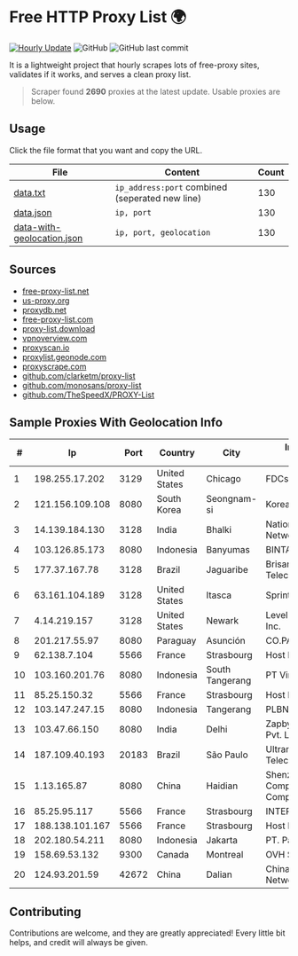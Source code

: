 
# Free HTTP Proxy List 🌍

[![Hourly Update](https://github.com/mertguvencli/http-proxy-list/actions/workflows/main.yml/badge.svg?branch=main)](https://github.com/mertguvencli/http-proxy-list/actions/workflows/main.yml)
![GitHub](https://img.shields.io/github/license/mertguvencli/http-proxy-list)
![GitHub last commit](https://img.shields.io/github/last-commit/mertguvencli/http-proxy-list)

It is a lightweight project that hourly scrapes lots of free-proxy sites, validates if it works, and serves a clean proxy list.


> Scraper found **2690** proxies at the latest update. Usable proxies are below.

## Usage

Click the file format that you want and copy the URL.


|File|Content|Count|
|----|-------|-----|
|[data.txt](https://raw.githubusercontent.com/mertguvencli/http-proxy-list/main/proxy-list/data.txt)|`ip_address:port` combined (seperated new line)|130|
|[data.json](https://raw.githubusercontent.com/mertguvencli/http-proxy-list/main/proxy-list/data.json)|`ip, port`|130|
|[data-with-geolocation.json](https://raw.githubusercontent.com/mertguvencli/http-proxy-list/main/proxy-list/data-with-geolocation.json)|`ip, port, geolocation`|130|

## Sources

* [free-proxy-list.net](https://free-proxy-list.net)
* [us-proxy.org](https://www.us-proxy.org)
* [proxydb.net](http://proxydb.net)
* [free-proxy-list.com](https://free-proxy-list.com/?page=&port=&type%5B%5D=http&type%5B%5D=https&up_time=0&search=Search)
* [proxy-list.download](https://www.proxy-list.download/HTTP)
* [vpnoverview.com](https://vpnoverview.com/privacy/anonymous-browsing/free-proxy-servers)
* [proxyscan.io](https://www.proxyscan.io)
* [proxylist.geonode.com](https://proxylist.geonode.com/api/proxy-list?limit=300&page=1&sort_by=lastChecked&sort_type=desc&protocols=http,https)
* [proxyscrape.com](https://api.proxyscrape.com/v2/?request=displayproxies&protocol=http&timeout=10000&country=all&ssl=all&anonymity=all)
* [github.com/clarketm/proxy-list](https://raw.githubusercontent.com/clarketm/proxy-list/master/proxy-list-raw.txt)
* [github.com/monosans/proxy-list](https://raw.githubusercontent.com/monosans/proxy-list/main/proxies/http.txt)
* [github.com/TheSpeedX/PROXY-List](https://raw.githubusercontent.com/TheSpeedX/PROXY-List/master/http.txt)


## Sample Proxies With Geolocation Info

|#|Ip|Port|Country|City|Internet Service Provider|
|-|--|----|-------|----|-------------------------|
|1|198.255.17.202|3129|United States|Chicago|FDCservers.net|
|2|121.156.109.108|8080|South Korea|Seongnam-si|Korea Telecom|
|3|14.139.184.130|3128|India|Bhalki|National Knowledge Network|
|4|103.126.85.173|8080|Indonesia|Banyumas|BINTANGPERKASAORION|
|5|177.37.167.78|3128|Brazil|Jaguaribe|Brisanet Servicos De Telecomunicacoes Ltda|
|6|63.161.104.189|3128|United States|Itasca|Sprint|
|7|4.14.219.157|3128|United States|Newark|Level 3 Communications, Inc.|
|8|201.217.55.97|8080|Paraguay|Asunción|CO.PA.CO|
|9|62.138.7.104|5566|France|Strasbourg|Host Europe Group|
|10|103.160.201.76|8080|Indonesia|South Tangerang|PT Viriya Surya Abadi|
|11|85.25.150.32|5566|France|Strasbourg|Host Europe GmbH|
|12|103.147.247.15|8080|Indonesia|Tangerang|PLBNET|
|13|103.47.66.150|8080|India|Delhi|Zapbytes Technologies Pvt. Ltd|
|14|187.109.40.193|20183|Brazil|São Paulo|Ultranet Telecomunicações Ltda|
|15|1.13.165.87|8080|China|Haidian|Shenzhen Tencent Computer Systems Company Limited|
|16|85.25.95.117|5566|France|Strasbourg|INTERGENIA|
|17|188.138.101.167|5566|France|Strasbourg|Host Europe GmbH|
|18|202.180.54.211|8080|Indonesia|Jakarta|PT. Panca Dewata Utama|
|19|158.69.53.132|9300|Canada|Montreal|OVH SAS|
|20|124.93.201.59|42672|China|Dalian|China Unicom China169 Network|



## Contributing

Contributions are welcome, and they are greatly appreciated! Every
little bit helps, and credit will always be given.

